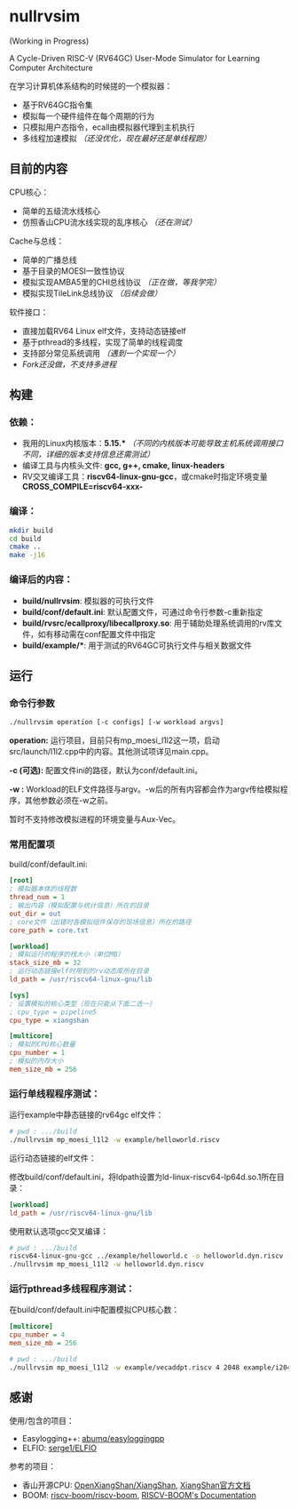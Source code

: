 # nullrvsim

(Working in Progress)

A Cycle-Driven RISC-V (RV64GC) User-Mode Simulator for Learning Computer Architecture

在学习计算机体系结构的时候搓的一个模拟器：

- 基于RV64GC指令集
- 模拟每一个硬件组件在每个周期的行为
- 只模拟用户态指令，ecall由模拟器代理到主机执行
- 多线程加速模拟 *（还没优化，现在最好还是单线程跑）*

## 目前的内容

CPU核心：

- 简单的五级流水线核心
- 仿照香山CPU流水线实现的乱序核心 *（还在测试）*

Cache与总线：

- 简单的广播总线
- 基于目录的MOESI一致性协议
- 模拟实现AMBA5里的CHI总线协议 *（正在做，等我学完）*
- 模拟实现TileLink总线协议 *（后续会做）*

软件接口：

- 直接加载RV64 Linux elf文件，支持动态链接elf
- 基于pthread的多线程，实现了简单的线程调度
- 支持部分常见系统调用 *（遇到一个实现一个）*
- *Fork还没做，不支持多进程*


## 构建

### 依赖：

- 我用的Linux内核版本：**5.15.\*** *（不同的内核版本可能导致主机系统调用接口不同，详细的版本支持信息还需测试）*
- 编译工具与内核头文件: **gcc, g++, cmake, linux-headers**
- RV交叉编译工具：**riscv64-linux-gnu-gcc**，或cmake时指定环境变量**CROSS_COMPILE=riscv64-xxx-**


### 编译：

```bash
mkdir build
cd build
cmake ..
make -j16
```

### 编译后的内容：

- **build/nullrvsim**: 模拟器的可执行文件
- **build/conf/default.ini**: 默认配置文件，可通过命令行参数-c重新指定
- **build/rvsrc/ecallproxy/libecallproxy.so**: 用于辅助处理系统调用的rv库文件，如有移动需在conf配置文件中指定
- **build/example/\***: 用于测试的RV64GC可执行文件与相关数据文件


## 运行

### 命令行参数

```bash
./nullrvsim operation [-c configs] [-w workload argvs]
```

**operation:** 运行项目，目前只有mp_moesi_l1l2这一项，启动src/launch/l1l2.cpp中的内容。其他测试项详见main.cpp。

**-c (可选):** 配置文件ini的路径，默认为conf/default.ini。

**-w :** Workload的ELF文件路径与argv。-w后的所有内容都会作为argv传给模拟程序，其他参数必须在-w之前。

暂时不支持修改模拟进程的环境变量与Aux-Vec。

### 常用配置项

build/conf/default.ini:
```ini
[root]
; 模拟器本体的线程数
thread_num = 1
; 输出内容（模拟配置与统计信息）所在的目录
out_dir = out
; core文件（出错时各模拟组件保存的现场信息）所在的路径
core_path = core.txt

[workload]
; 模拟运行的程序的栈大小（单位MB）
stack_size_mb = 32
; 运行动态链接elf时用到的rv动态库所在目录
ld_path = /usr/riscv64-linux-gnu/lib

[sys]
; 设置模拟的核心类型（现在只能从下面二选一）
; cpu_type = pipeline5
cpu_type = xiangshan

[multicore]
; 模拟的CPU核心数量
cpu_number = 1
; 模拟的内存大小
mem_size_mb = 256
```

### 运行单线程程序测试：

运行example中静态链接的rv64gc elf文件：
```bash
# pwd : .../build
./nullrvsim mp_moesi_l1l2 -w example/helloworld.riscv
```

运行动态链接的elf文件：

修改build/conf/default.ini，将ldpath设置为ld-linux-riscv64-lp64d.so.1所在目录：
```ini
[workload]
ld_path = /usr/riscv64-linux-gnu/lib
```
使用默认选项gcc交叉编译：
```bash
# pwd : .../build
riscv64-linux-gnu-gcc ../example/helloworld.c -o helloworld.dyn.riscv
./nullrvsim mp_moesi_l1l2 -w helloworld.dyn.riscv
```

### 运行pthread多线程程序测试：

在build/conf/default.ini中配置模拟CPU核心数：

```ini
[multicore]
cpu_number = 4
mem_size_mb = 256
```

```bash
# pwd : .../build
./nullrvsim mp_moesi_l1l2 -w example/vecaddpt.riscv 4 2048 example/i2048-a.txt example/i2048-b.txt example/i2048-asumb.txt
```

## 感谢

使用/包含的项目：
- Easylogging++: [abumq/easyloggingpp](https://github.com/abumq/easyloggingpp)
- ELFIO: [serge1/ELFIO](https://github.com/serge1/ELFIO)

参考的项目：
- 香山开源CPU: [OpenXiangShan/XiangShan](https://github.com/OpenXiangShan/XiangShan), [XiangShan官方文档](https://xiangshan-doc.readthedocs.io/zh-cn/latest/)
- BOOM: [riscv-boom/riscv-boom](https://github.com/riscv-boom/riscv-boom), [RISCV-BOOM's Documentation](https://docs.boom-core.org/en/latest/)




